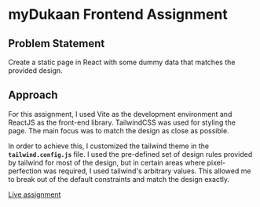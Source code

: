 # myDukaan Frontend Assignment

## Problem Statement

Create a static page in React with some dummy data that matches the provided design.

## Approach

For this assignment, I used Vite as the development environment and ReactJS as the front-end library. TailwindCSS was used for styling the page. The main focus was to match the design as close as possible.

In order to achieve this, I customized the tailwind theme in the **`tailwind.config.js`** file. I used the pre-defined set of design rules provided by tailwind for most of the design, but in certain areas where pixel-perfection was required, I used tailwind's arbitrary values. This allowed me to break out of the default constraints and match the design exactly. 

[Live assignment](https://mydukaan-assignment.vercel.app/)
